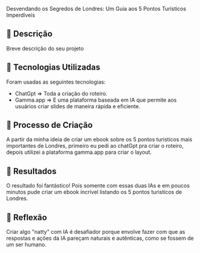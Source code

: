 Desvendando os Segredos de Londres: Um Guia aos 5 Pontos Turísticos Imperdíveis

## 📒 Descrição
Breve descrição do seu projeto

## 🤖 Tecnologias Utilizadas
 Foram usadas as seguintes tecnologias:
 * ChatGpt => Toda a criação do roteiro.
 * Gamma.app => E uma plataforma baseada em IA que permite aos usuários criar slides de maneira rápida e eficiente.

## 🧐 Processo de Criação
A partir da minha ideia de criar um ebook sobre os 5 pontos turisticos mais importantes de Londres, primeiro eu pedi ao chatGpt pra criar o roteiro, depois utilizei a plataforma gamma.app para criar o layout.

## 🚀 Resultados
O resultado foi fantástico! Pois somente com essas duas IAs e em poucos minutos pude criar um ebook incrível listando os 5 pontos turisticos de Londres. 

## 💭 Reflexão
Criar algo "natty" com IA é desafiador porque envolve fazer com que as respostas e ações da IA pareçam naturais e autênticas, como se fossem de um ser humano.
